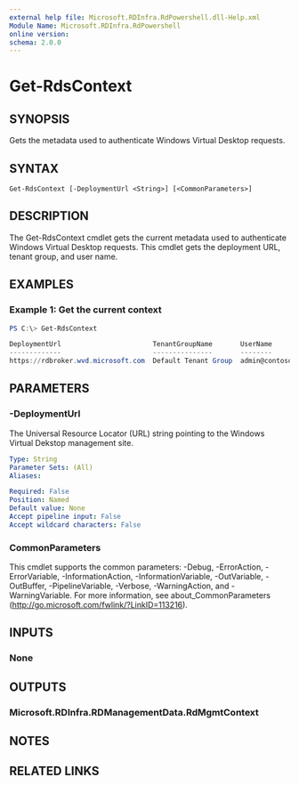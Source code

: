 ```yaml
---
external help file: Microsoft.RDInfra.RdPowershell.dll-Help.xml
Module Name: Microsoft.RDInfra.RdPowershell
online version:
schema: 2.0.0
---
```


# Get-RdsContext

## SYNOPSIS
Gets the metadata used to authenticate Windows Virtual Desktop requests.

## SYNTAX

```
Get-RdsContext [-DeploymentUrl <String>] [<CommonParameters>]
```

## DESCRIPTION
The Get-RdsContext cmdlet gets the current metadata used to authenticate Windows Virtual Desktop requests. This cmdlet gets the deployment URL, tenant group, and user name.

## EXAMPLES

### Example 1: Get the current context
```powershell
PS C:\> Get-RdsContext

DeploymentUrl                       TenantGroupName       UserName
-------------                       ---------------       --------
https://rdbroker.wvd.microsoft.com  Default Tenant Group  admin@contoso.com
```

## PARAMETERS

### -DeploymentUrl
The Universal Resource Locator (URL) string pointing to the Windows Virtual Dekstop management site. 

```yaml
Type: String
Parameter Sets: (All)
Aliases:

Required: False
Position: Named
Default value: None
Accept pipeline input: False
Accept wildcard characters: False
```

### CommonParameters
This cmdlet supports the common parameters: -Debug, -ErrorAction, -ErrorVariable, -InformationAction, -InformationVariable, -OutVariable, -OutBuffer, -PipelineVariable, -Verbose, -WarningAction, and -WarningVariable. For more information, see about_CommonParameters (http://go.microsoft.com/fwlink/?LinkID=113216).

## INPUTS

### None

## OUTPUTS

### Microsoft.RDInfra.RDManagementData.RdMgmtContext

## NOTES

## RELATED LINKS
